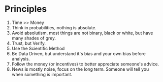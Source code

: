 # Principles

1. Time >> Money
2. Think in probabilities, nothing is absolute.
3. Avoid absolutism, most things are not binary, black or white, but have many shades of grey.
4. Trust, but Verify.
5. Use the Scientific Method
6. Be Data Driven, but understand it's bias and your own bias before analysis.
7. Follow the money (or incentives) to better appreciate someone's advice.
8. News is mostly noise, focus on the long term. Someone will tell you when something is important.
